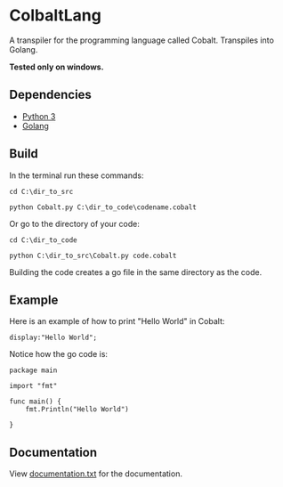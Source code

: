 # ColbaltLang
A transpiler for the programming language called Cobalt. Transpiles into Golang.

**Tested only on windows.**

## Dependencies
* [Python 3](https://www.python.org/)
* [Golang](https://golang.org/)

## Build
In the terminal run these commands:

`cd C:\dir_to_src`

`python Cobalt.py C:\dir_to_code\codename.cobalt`

Or go to the directory of your code:

`cd C:\dir_to_code`

`python C:\dir_to_src\Cobalt.py code.cobalt`

Building the code creates a go file in the same directory as the code.

## Example
Here is an example of how to print "Hello World" in Cobalt:

~~~
display:"Hello World";
~~~

Notice how the go code is:

~~~
package main

import "fmt"

func main() {
	fmt.Println("Hello World")
	
}
~~~
## Documentation
View [documentation.txt](https://github.com/MonliH/ColbaltLang/blob/master/documentation.md) for the documentation.
